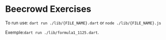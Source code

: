 # Beecrowd Exercises
To run use: `dart run ./lib/{FILE_NAME}.dart` or `node ./lib/{FILE_NAME}.js`

Exemple:`dart run ./lib/formula1_1125.dart`.
